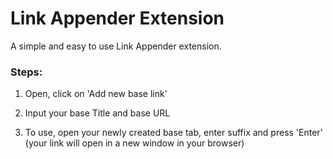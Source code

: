 # Link Appender Extension

A simple and easy to use Link Appender extension. 

### Steps:

1. Open, click on 'Add new base link'

2. Input your base Title and base URL

3. To use, open your newly created base tab, enter suffix and press 'Enter' (your link will open in a new window in your browser)

